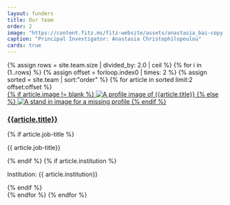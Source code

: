```yaml
---
layout: funders
title: Our team
order: 2
image: "https://content.fitz.ms/fitz-website/assets/anastasia_bai-copy.jpg?key=exhibition"
caption: "Principal Investigator: Anastasia Christophilopoulou"
cards: true
---
```


<div class="container mb-3">
  <div class="row">
{% assign rows = site.team.size | divided_by: 2.0 | ceil %}
{% for i in (1..rows) %}
{% assign offset = forloop.index0 | times: 2 %}
{% assign sorted = site.team | sort:"order" %}
    {% for article in sorted limit:2 offset:offset %}
    <div class="col-md-4 mb-3">
      <div class="card h-100" >
        <a href="{{ article.url }}" class="stretched-link">
        {% if article.image != blank %}
          <img class="card-img-top" src="{{site.baseurl}}{{article.image}}" alt="A profile image of {{article.title}}" />
        {% else %}
          <img class="card-img-top" src="https://data.fitzmuseum.cam.ac.uk/imagestore/ant/ant39/preview_GR_19_1917_20_281_29.jpg" alt="A stand in image for a missing profile" />
        {% endif %}
        </a>
        <div class="card-body">
          <h3 class="lead mt-2">
            <a href="{{ article.url }}" class="stretched-link">{{article.title}}</a>
          </h3>
          {% if article.job-title %}
          <p class="text-muted">{{ article.job-title}}</p>
          {% endif %}
          {% if article.institution %}
            <p>Institution: {{ article.institution}}</p>
          {% endif %}
        </div>
      </div>
    </div>
    {% endfor %}
  {% endfor %}
  </div>
</div>
